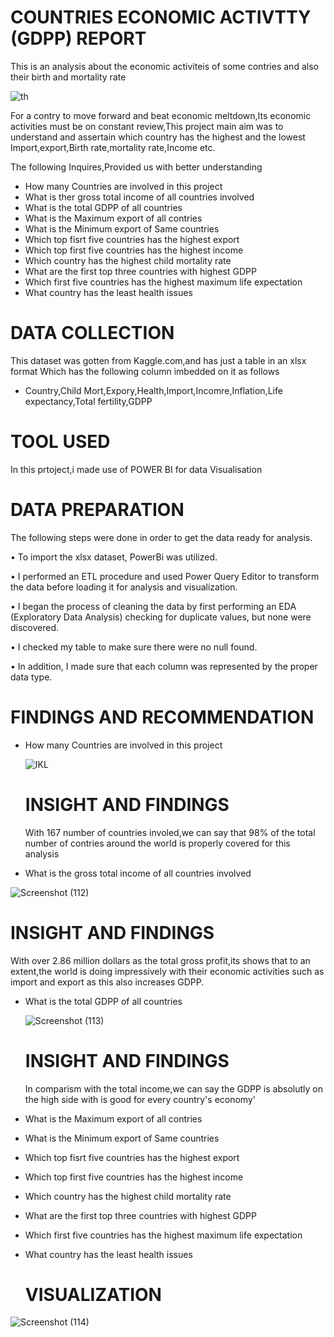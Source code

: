  # COUNTRIES ECONOMIC ACTIVTTY (GDPP) REPORT
This is an analysis about the economic activiteis of some contries and also their birth and mortality rate

  ![th](https://github.com/Gfbeats/Gfbeats/assets/159473659/b601f98f-675f-4f82-b92f-7aaee388a83e)

For a contry to move forward and beat economic meltdown,Its economic activities must be on constant review,This project main aim was to understand and assertain which country has the highest and the lowest Import,export,Birth rate,mortality rate,Income etc.

The following Inquires,Provided us with better understanding
* How many Countries are involved in this project
* What is ther gross total income of all countries involved 
* What is the total GDPP of all countries
* What is the Maximum export of all contries
* What is the Minimum export of Same countries
* Which top fisrt five countries has the highest export
* Which top first five countries has the highest income
* Which country has the highest child mortality rate
* What are the first top three countries with highest GDPP
* Which first five countries has the highest maximum life expectation
* What country has the least health issues

# DATA COLLECTION 
This dataset was gotten from Kaggle.com,and has just a table in an xlsx format Which has the following column imbedded on it as follows
* Country,Child Mort,Expory,Health,Import,Incomre,Inflation,Life expectancy,Total fertility,GDPP

# TOOL USED
In this prtoject,i made use of POWER BI for data Visualisation

# DATA PREPARATION
The following steps were done in order to get the data ready for analysis.

• To import the xlsx dataset, PowerBi was utilized.

• I performed an ETL procedure and used Power Query Editor to transform the data before loading it for analysis and visualization.

• I began the process of cleaning the data by first performing an EDA (Exploratory Data Analysis) checking for duplicate values, but none were discovered.

• I checked my table to make sure there were no null found.

• In addition, I made sure that each column was represented by the proper data type.

# FINDINGS AND RECOMMENDATION

* How many Countries are involved in this project

  ![IKL](https://github.com/Gfbeats/Gfbeats/assets/159473659/7c0cba2d-5158-4ef3-b300-aecd821a4250)

  # INSIGHT AND FINDINGS
  With 167 number of countries involed,we can say that 98% of the total number of contries around the world is properly covered for this analysis

* What is the gross total income of all countries involved
  
![Screenshot (112)](https://github.com/Gfbeats/Gfbeats/assets/159473659/496fdbb0-218a-48a3-b3c0-1ba6324aa395)

 # INSIGHT AND FINDINGS
 With over 2.86 million dollars as the total gross profit,its shows that to an extent,the world is doing impressively with their economic activities such as import and export as this also increases GDPP.
 
* What is the total GDPP of all countries

  ![Screenshot (113)](https://github.com/Gfbeats/Gfbeats/assets/159473659/f409a871-8798-41e9-bb59-1242b1c3f0d1)

  # INSIGHT AND FINDINGS
  In comparism with the total income,we can say the GDPP is absolutly on the high side with is good for every country's economy'

* What is the Maximum export of all contries
* What is the Minimum export of Same countries
* Which top fisrt five countries has the highest export
* Which top first five countries has the highest income
* Which country has the highest child mortality rate
* What are the first top three countries with highest GDPP
* Which first five countries has the highest maximum life expectation
* What country has the least health issues

  # VISUALIZATION
![Screenshot (114)](https://github.com/Gfbeats/Gfbeats/assets/159473659/d6d438cf-0511-4fa3-8169-29071098664b)
